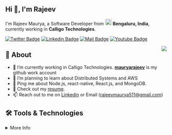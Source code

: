 ## Hi 👋, I'm Rajeev
I'm Rajeev Maurya, a Software Developer from <img src="https://media.istockphoto.com/id/1270270387/vector/india-flag.jpg?s=612x612&w=0&k=20&c=sJrAdDoKVffgAm6xJlVmGGjVYxZGuSVzZ5DNnFJFbc8=" width="20px"> __Bengaluru, India__, currently working in __Calligo Technologies__.

[![Twitter Badge](https://img.shields.io/badge/-@Rajeevietluckn1?style=flat&labelColor=1ca0f1&logo=twitter&logoColor=white)](https://twitter.com/Rajeevietluckn1?t=NCELkptJD24Cf8lawNIv5Q&s=03)
[![Linkedin Badge](https://img.shields.io/badge/-mauryarajeev?style=flat&labelColor=0e76a8&logo=linkedin&logoColor=white)](https://www.linkedin.com/in/mauryarajeev/)
[![Mail Badge](https://img.shields.io/badge/-rajeevmaurya511?style=flat&labelColor=c0392b&logo=gmail&logoColor=white)](rajeevmaurya511@gmail.com)
[![Youtube Badge](https://img.shields.io/badge/-@rajeevmaurya7854?style=flat&labelColor=e74c3c&logo=youtube&logoColor=white)](https://www.youtube.com/channel/UCKuGT7W2E3-JrIFpX9a8fiQ)


<img align="right" src="https://media1.giphy.com/media/v1.Y2lkPTc5MGI3NjExaWh0N280ZHNqajN5MXJ1Y3Q3cWZ2YmU4NWVpYThybzFvY2d2YnBrOCZlcD12MV9naWZzX3NlYXJjaCZjdD1n/qgQUggAC3Pfv687qPC/giphy.gif" />

## 🧐 About
- 🔭 I’m currently working in Calligo Technologies. __[mauryarajeev](https://github.com/mauryarajeev)__ is my github work account
- 🌱 I’m planning to learn about Distributed Systems and AWS
- 💬 Ping me about Node.js, react-native, React.js, and MongoDB.
- 📙 Check out my [resume](https://docs.google.com/document/d/1m8arJ1OCqabxOqUCkotDexXrIO_Sx96a/edit?usp=sharing&ouid=115471663727255465323&rtpof=true&sd=true).
- 📫 Reach out to me on [Linkedin](https://www.linkedin.com/in/mauryarajeev/) or Email (rajeevmaurya511@gmail.com)

## 🛠️ Tools & Technologies
<details>
  <summary>More Info</summary>

  ### Things I code with: 
  <span><img src="https://cdn.jsdelivr.net/gh/devicons/devicon@latest/icons/javascript/javascript-original.svg" width="30px"></span>&nbsp;
  <span><img src="https://cdn.jsdelivr.net/gh/devicons/devicon@latest/icons/nodejs/nodejs-original.svg" width="30px"></span>&nbsp;
  <span><img src="https://cdn.jsdelivr.net/gh/devicons/devicon@latest/icons/typescript/typescript-plain.svg" width="30px"></span>&nbsp;
  <span><img src="https://img.icons8.com/?size=512&id=123603&format=png" width="30px"></span>&nbsp;
  <span><img src="https://cdn.jsdelivr.net/gh/devicons/devicon@latest/icons/react/react-original.svg" width="30px"></span>&nbsp;
  <span><img src="https://cdn.jsdelivr.net/gh/devicons/devicon@latest/icons/redux/redux-original.svg" width="30px"></span>&nbsp;
  <span><img src="https://cdn.jsdelivr.net/gh/devicons/devicon@latest/icons/mysql/mysql-original.svg" width="30px"></span>&nbsp;
  <span><img src="https://cdn.jsdelivr.net/gh/devicons/devicon@latest/icons/mongodb/mongodb-original.svg" width="30px"></span>&nbsp;
  <span><img src="https://cdn.jsdelivr.net/gh/devicons/devicon@latest/icons/html5/html5-plain.svg" width="30px"></span>&nbsp;
  <span><img src="https://cdn.jsdelivr.net/gh/devicons/devicon@latest/icons/css3/css3-plain.svg" width="30px"></span>&nbsp;

  ### Tools I use:
  <span><img src="https://cdn.jsdelivr.net/gh/devicons/devicon@latest/icons/git/git-plain.svg" width="30px"></span>&nbsp;
  <span><img src="https://avatars.githubusercontent.com/u/10251060?s=200&v=4" width="30px"></span>&nbsp;
  <span><img src="https://cdn.jsdelivr.net/gh/devicons/devicon/icons/vscode/vscode-original.svg" width="30px"></span>&nbsp;
  
  ### Things I am learning:
  <span><img src="https://cdn.jsdelivr.net/gh/devicons/devicon@latest/icons/typescript/typescript-plain.svg" width="30px"></span>&nbsp;
  <span><img src="https://cdn.jsdelivr.net/gh/devicons/devicon@latest/icons/nestjs/nestjs-plain.svg" width="30px"></span>&nbsp;




